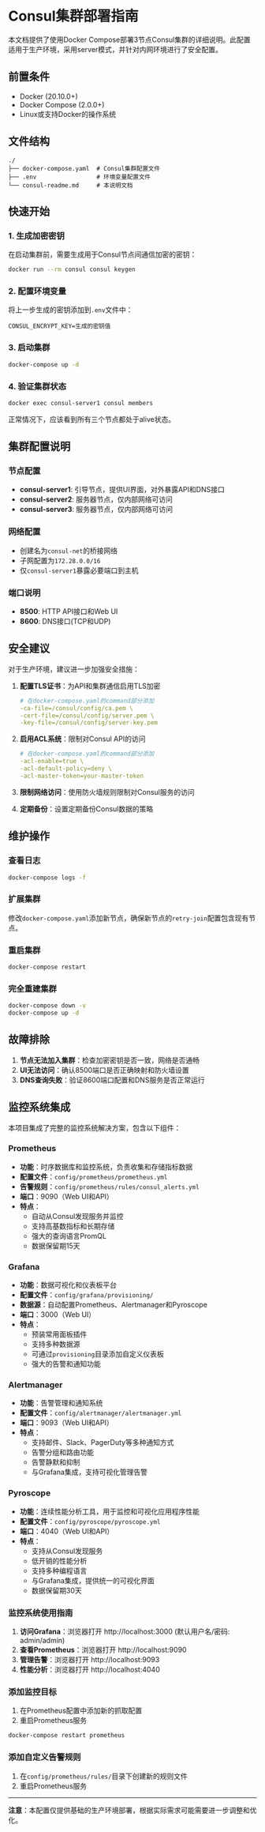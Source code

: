 # Consul集群部署指南

本文档提供了使用Docker Compose部署3节点Consul集群的详细说明。此配置适用于生产环境，采用server模式，并针对内网环境进行了安全配置。

## 前置条件

- Docker (20.10.0+)
- Docker Compose (2.0.0+)
- Linux或支持Docker的操作系统

## 文件结构

```
./
├── docker-compose.yaml  # Consul集群配置文件
├── .env                 # 环境变量配置文件
└── consul-readme.md     # 本说明文档
```

## 快速开始

### 1. 生成加密密钥

在启动集群前，需要生成用于Consul节点间通信加密的密钥：

```bash
docker run --rm consul consul keygen
```

### 2. 配置环境变量

将上一步生成的密钥添加到`.env`文件中：

```
CONSUL_ENCRYPT_KEY=生成的密钥值
```

### 3. 启动集群

```bash
docker-compose up -d
```

### 4. 验证集群状态

```bash
docker exec consul-server1 consul members
```

正常情况下，应该看到所有三个节点都处于alive状态。

## 集群配置说明

### 节点配置

- **consul-server1**: 引导节点，提供UI界面，对外暴露API和DNS接口
- **consul-server2**: 服务器节点，仅内部网络可访问
- **consul-server3**: 服务器节点，仅内部网络可访问

### 网络配置

- 创建名为`consul-net`的桥接网络
- 子网配置为`172.28.0.0/16`
- 仅`consul-server1`暴露必要端口到主机

### 端口说明

- **8500**: HTTP API接口和Web UI
- **8600**: DNS接口(TCP和UDP)

## 安全建议

对于生产环境，建议进一步加强安全措施：

1. **配置TLS证书**：为API和集群通信启用TLS加密

   ```yaml
   # 在docker-compose.yaml的command部分添加
   -ca-file=/consul/config/ca.pem \
   -cert-file=/consul/config/server.pem \
   -key-file=/consul/config/server-key.pem
   ```

2. **启用ACL系统**：限制对Consul API的访问

   ```yaml
   # 在docker-compose.yaml的command部分添加
   -acl-enable=true \
   -acl-default-policy=deny \
   -acl-master-token=your-master-token
   ```

3. **限制网络访问**：使用防火墙规则限制对Consul服务的访问

4. **定期备份**：设置定期备份Consul数据的策略

## 维护操作

### 查看日志

```bash
docker-compose logs -f
```

### 扩展集群

修改`docker-compose.yaml`添加新节点，确保新节点的`retry-join`配置包含现有节点。

### 重启集群

```bash
docker-compose restart
```

### 完全重建集群

```bash
docker-compose down -v
docker-compose up -d
```

## 故障排除

1. **节点无法加入集群**：检查加密密钥是否一致，网络是否通畅
2. **UI无法访问**：确认8500端口是否正确映射和防火墙设置
3. **DNS查询失败**：验证8600端口配置和DNS服务是否正常运行

## 监控系统集成

本项目集成了完整的监控系统解决方案，包含以下组件：

### Prometheus

- **功能**：时序数据库和监控系统，负责收集和存储指标数据
- **配置文件**：`config/prometheus/prometheus.yml`
- **告警规则**：`config/prometheus/rules/consul_alerts.yml`
- **端口**：9090（Web UI和API）
- **特点**：
  - 自动从Consul发现服务并监控
  - 支持高基数指标和长期存储
  - 强大的查询语言PromQL
  - 数据保留期15天

### Grafana

- **功能**：数据可视化和仪表板平台
- **配置文件**：`config/grafana/provisioning/`
- **数据源**：自动配置Prometheus、Alertmanager和Pyroscope
- **端口**：3000（Web UI）
- **特点**：
  - 预装常用面板插件
  - 支持多种数据源
  - 可通过`provisioning`目录添加自定义仪表板
  - 强大的告警和通知功能

### Alertmanager

- **功能**：告警管理和通知系统
- **配置文件**：`config/alertmanager/alertmanager.yml`
- **端口**：9093（Web UI和API）
- **特点**：
  - 支持邮件、Slack、PagerDuty等多种通知方式
  - 告警分组和路由功能
  - 告警静默和抑制
  - 与Grafana集成，支持可视化管理告警

### Pyroscope

- **功能**：连续性能分析工具，用于监控和可视化应用程序性能
- **配置文件**：`config/pyroscope/pyroscope.yml`
- **端口**：4040（Web UI和API）
- **特点**：
  - 支持从Consul发现服务
  - 低开销的性能分析
  - 支持多种编程语言
  - 与Grafana集成，提供统一的可视化界面
  - 数据保留期30天

### 监控系统使用指南

1. **访问Grafana**：浏览器打开 http://localhost:3000 (默认用户名/密码: admin/admin)
2. **查看Prometheus**：浏览器打开 http://localhost:9090
3. **管理告警**：浏览器打开 http://localhost:9093
4. **性能分析**：浏览器打开 http://localhost:4040

### 添加监控目标

1. 在Prometheus配置中添加新的抓取配置
2. 重启Prometheus服务

```bash
docker-compose restart prometheus
```

### 添加自定义告警规则

1. 在`config/prometheus/rules/`目录下创建新的规则文件
2. 重启Prometheus服务

---

**注意**：本配置仅提供基础的生产环境部署，根据实际需求可能需要进一步调整和优化。
